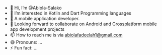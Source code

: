 - 👋 Hi, I’m @Abiola-Salako
- 👀 I’m interested in Kotlin and Dart Programming languages
- 🌱 A mobile application developer.
- 💞️ Looking forward to collaborate on Android and Crossplatform mobile app development projects 
- 📫 How to reach me is via abiolafadeelah1@gmail.com
- 😄 Pronouns: ...
- ⚡ Fun fact: ...

<!---
Abiola-Salako/Abiola-Salako is a ✨ special ✨ repository because its `README.md` (this file) appears on your GitHub profile.
You can click the Preview link to take a look at your changes.
--->
